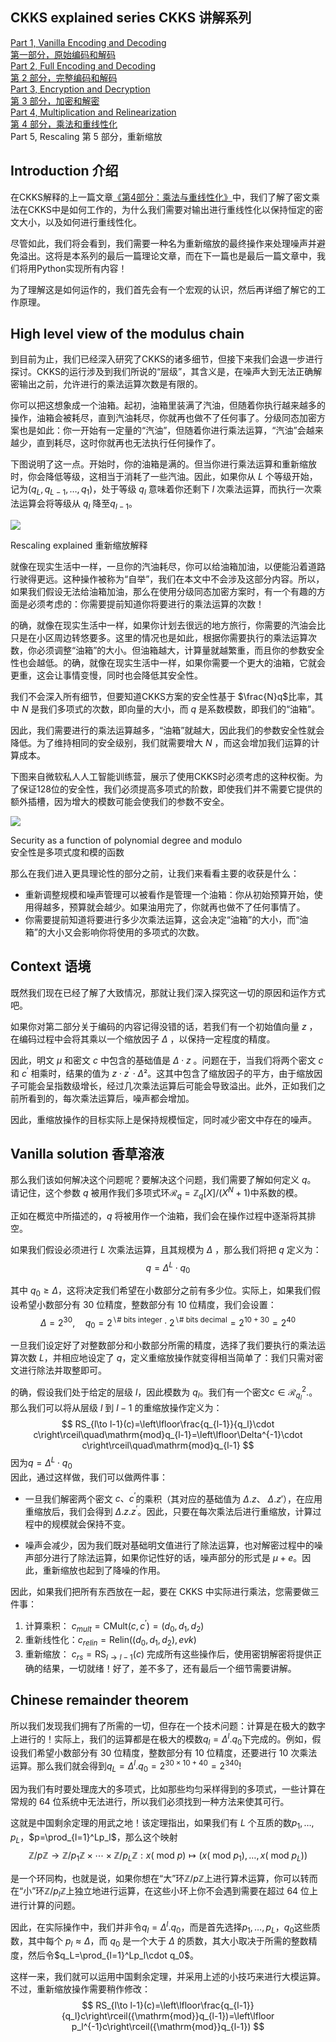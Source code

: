 ## CKKS explained series  CKKS 讲解系列

[Part 1, Vanilla Encoding and Decoding  
第一部分，原始编码和解码](https://blog.openmined.org/ckks-explained-part-1-simple-encoding-and-decoding/)  
[Part 2, Full Encoding and Decoding  
第 2 部分，完整编码和解码](https://blog.openmined.org/ckks-explained-part-2-ckks-encoding-and-decoding/)  
[Part 3, Encryption and Decryption  
第 3 部分，加密和解密](https://blog.openmined.org/ckks-explained-part-3-encryption-and-decryption/)  
[Part 4, Multiplication and Relinearization  
第 4 部分，乘法和重线性化](https://blog.openmined.org/ckks-explained-part-4-multiplication-and-relinearization/)  
Part 5, Rescaling  第 5 部分，重新缩放

## Introduction  介绍

在CKKS解释的上一篇文章[《第4部分：乘法与重线性化》](https://blog.openmined.org/ckks-explained-part-4-multiplication-and-relinearization)中，我们了解了密文乘法在CKKS中是如何工作的，为什么我们需要对输出进行重线性化以保持恒定的密文大小，以及如何进行重线性化。

尽管如此，我们将会看到，我们需要一种名为重新缩放的最终操作来处理噪声并避免溢出。这将是本系列的最后一篇理论文章，而在下一篇也是最后一篇文章中，我们将用Python实现所有内容！

为了理解这是如何运作的，我们首先会有一个宏观的认识，然后再详细了解它的工作原理。

## High level view of the modulus chain

到目前为止，我们已经深入研究了CKKS的诸多细节，但接下来我们会退一步进行探讨。CKKS的运行涉及到我们所说的“层级”，其含义是，在噪声大到无法正确解密输出之前，允许进行的乘法运算次数是有限的。

你可以把这想象成一个油箱。起初，油箱里装满了汽油，但随着你执行越来越多的操作，油箱会被耗尽，直到汽油耗尽，你就再也做不了任何事了。分级同态加密方案也是如此：你一开始有一定量的“汽油”，但随着你进行乘法运算，“汽油”会越来越少，直到耗尽，这时你就再也无法执行任何操作了。

下图说明了这一点。开始时，你的油箱是满的。但当你进行乘法运算和重新缩放时，你会降低等级，这相当于消耗了一些汽油。因此，如果你从 $L$ 个等级开始，记为$(q_L,q_{L-1},\ldots,q_1)$，处于等级 $q_l$ 意味着你还剩下 $l$ 次乘法运算，而执行一次乘法运算会将等级从 $q_{l}$ 降至$q_{l-1}$。

![](https://cdn.jsdelivr.net/gh/hxd77/BlogImage/Blog/rescaling.png)

Rescaling explained  重新缩放解释

就像在现实生活中一样，一旦你的汽油耗尽，你可以给油箱加油，以便能沿着道路行驶得更远。这种操作被称为“自举”，我们在本文中不会涉及这部分内容。所以，如果我们假设无法给油箱加油，那么在使用分级同态加密方案时，有一个有趣的方面是必须考虑的：你需要提前知道你将要进行的乘法运算的次数！

的确，就像在现实生活中一样，如果你计划去很远的地方旅行，你需要的汽油会比只是在小区周边转悠要多。这里的情况也是如此，根据你需要执行的乘法运算次数，你必须调整“油箱”的大小。但油箱越大，计算量就越繁重，而且你的参数安全性也会越低。的确，就像在现实生活中一样，如果你需要一个更大的油箱，它就会更重，这会让事情变慢，同时也会降低其安全性。

我们不会深入所有细节，但要知道CKKS方案的安全性基于 $\frac{N}q$比率，其中 $N$ 是我们多项式的次数，即向量的大小，而 $q$ 是系数模数，即我们的“油箱”。

因此，我们需要进行的乘法运算越多，“油箱”就越大，因此我们的参数安全性就会降低。为了维持相同的安全级别，我们就需要增大 $N$ ，而这会增加我们运算的计算成本。

下图来自微软私人人工智能训练营，展示了使用CKKS时必须考虑的这种权衡。为了保证128位的安全性，我们必须提高多项式的阶数，即使我们并不需要它提供的额外插槽，因为增大的模数可能会使我们的参数不安全。

![](https://cdn.jsdelivr.net/gh/hxd77/BlogImage/Blog/security_params.png)

Security as a function of polynomial degree and modulo  
安全性是多项式度和模的函数

那么在我们进入更具理论性的部分之前，让我们来看看主要的收获是什么：

- 重新调整规模和噪声管理可以被看作是管理一个油箱：你从初始预算开始，使用得越多，预算就会越少。如果油用完了，你就再也做不了任何事情了。
- 你需要提前知道将要进行多少次乘法运算，这会决定“油箱”的大小，而“油箱”的大小又会影响你将使用的多项式的次数。

## Context  语境

既然我们现在已经了解了大致情况，那就让我们深入探究这一切的原因和运作方式吧。

如果你对第二部分关于编码的内容记得没错的话，若我们有一个初始值向量 $z$ ，在编码过程中会将其乘以一个缩放因子 $Δ$ ，以保持一定程度的精度。

因此，明文 $μ$ 和密文 $c$ 中包含的基础值是 $Δ⋅z$ 。问题在于，当我们将两个密文 $c$ 和 $c^\prime$ 相乘时，结果的值为 $z⋅z^\prime⋅Δ²$。这其中包含了缩放因子的平方，由于缩放因子可能会呈指数级增长，经过几次乘法运算后可能会导致溢出。此外，正如我们之前所看到的，每次乘法运算后，噪声都会增加。

因此，重缩放操作的目标实际上是保持规模恒定，同时减少密文中存在的噪声。

## Vanilla solution  香草溶液

那么我们该如何解决这个问题呢？要解决这个问题，我们需要了解如何定义 $q$。 请记住，这个参数 $q$ 被用作我们多项式环$\mathcal{R}_q=\mathbb{Z}_q[X]/(X^N+1)$中系数的模。

正如在概览中所描述的，$q$ 将被用作一个油箱，我们会在操作过程中逐渐将其排空。

如果我们假设必须进行 $L$ 次乘法运算，且其规模为 $Δ$ ，那么我们将把 $q$ 定义为： 
$$
q=\Delta^L\cdot q_0
$$

其中 $q_0≥Δ$，这将决定我们希望在小数部分之前有多少位。实际上，如果我们假设希望小数部分有 $30$ 位精度，整数部分有 $10$ 位精度，我们会设置：
$$
\Delta=2^{30},\quad q_0=2^{\backslash\#\text{ bits integer}}\cdot2^{\backslash\#\text{ bits decimal}}=2^{10+30}=2^{40}
$$


一旦我们设定好了对整数部分和小数部分所需的精度，选择了我们要执行的乘法运算次数 $L$，并相应地设定了 $q$，定义重缩放操作就变得相当简单了：我们只需对密文进行除法并取整即可。

的确，假设我们处于给定的层级 $l$，因此模数为 $q_l$。我们有一个密文$c\in\mathcal{R}_{q_l}^2.$。那么我们可以将从层级 $l$ 到 $l−1$ 的重缩放操作定义为：
$$
RS_{l\to l-1}(c)=\left\lfloor\frac{q_{l-1}}{q_l}\cdot c\right\rceil\quad\mathrm{mod}q_{l-1}=\left\lfloor\Delta^{-1}\cdot c\right\rceil\quad\mathrm{mod}q_{l-1}
$$
因为$q=\Delta^L\cdot q_0$  
因此，通过这样做，我们可以做两件事：

- 一旦我们解密两个密文 $c、c^\prime$的乘积（其对应的基础值为 $Δ.z$、 $Δ.z′$），在应用重缩放后，我们会得到 $Δ.z.z^\prime$。因此，只要在每次乘法后进行重缩放，计算过程中的规模就会保持不变。

- 噪声会减少，因为我们既对基础明文值进行了除法运算，也对解密过程中的噪声部分进行了除法运算，如果你记性好的话，噪声部分的形式是 $μ + e$。因此，重新缩放也起到了降噪的作用。

因此，如果我们把所有东西放在一起，要在 CKKS 中实际进行乘法，您需要做三件事：

1.  计算乘积： $c_{mult}=\mathrm{СМult}(c,c^{\prime})=(d_0,d_1,d_2)$
2.  重新线性化：$c_{relin}=\mathrm{Relin}((d_0,d_1,d_2),evk)$
3.  重新缩放： $c_{rs}=\mathrm{RS}_{l\to l-1}(c)$
    完成所有这些操作后，使用密钥解密将提供正确的结果，一切就绪！好了，差不多了，还有最后一个细节需要讲解。

## Chinese remainder theorem

所以我们发现我们拥有了所需的一切，但存在一个技术问题：计算是在极大的数字上进行的！实际上，我们的运算都是在极大的模数$q_l=\Delta^l.q_0$下完成的。例如，假设我们希望小数部分有 $30$ 位精度，整数部分有 $10$ 位精度，还要进行 $10$ 次乘法运算。那么我们就会得到$q_L=\Delta^l.q_0=2^{30\times10+40}=2^{340}!$

因为我们有时要处理庞大的多项式，比如那些均匀采样得到的多项式，一些计算在常规的 $64$ 位系统中无法进行，所以我们必须找到一种方法来使其可行。

这就是中国剩余定理的用武之地！该定理指出，如果我们有 $L$ 个互质的数$p_1,\ldots,p_L$，$p=\prod_{l=1}^Lp_l$，那么这个映射
$$
\mathbb{Z}/p\mathbb{Z}\to\mathbb{Z}/p_1\mathbb{Z}\times\cdots\times\mathbb{Z}/p_L\mathbb{Z}:x\left(\mathrm{~mod~}p\right)\mapsto\left(x\left(\mathrm{~mod~}p_1\right),\ldots,x\left(\mathrm{~mod~}p_L\right)\right)
$$


是一个环同构，也就是说，如果你想在“大”环$\mathbb{Z}/p\mathbb{Z}$上进行算术运算，你可以转而在“小”环$\mathbb{Z}/p_l\mathbb{Z}$上独立地进行运算，在这些小环上你不会遇到需要在超过 $64$ 位上进行计算的问题。

因此，在实际操作中，我们并非令$q_l=\Delta^l.q_0$，而是首先选择$p_1,\ldots,p_L$，$q_0$这些质数，其中每个 $p_l≈Δ$，而 $q_0$ 是一个大于 $Δ$ 的质数，其大小取决于所需的整数精度，然后令$q_L=\prod_{l=1}^Lp_l\cdot q_0$。

这样一来，我们就可以运用中国剩余定理，并采用上述的小技巧来进行大模运算。不过，重新缩放操作需要稍作修改：  
$$
RS_{l\to l-1}(c)=\left\lfloor\frac{q_{l-1}}{q_l}c\right\rceil({\mathrm{mod}}q_{l-1})=\left\lfloor p_l^{-1}c\right\rceil({\mathrm{mod}}q_{l-1})
$$


